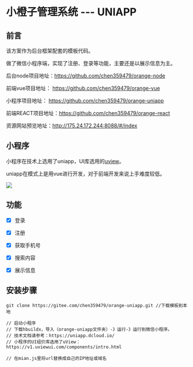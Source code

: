 # 小橙子管理系统 --- UNIAPP



## 前言

该方案作为后台框架配套的模板代码。

做了微信小程序端，实现了注册、登录等功能，主要还是以展示信息为主。

后台node项目地址：https://github.com/chen359479/orange-node

前端vue项目地址：  https://github.com/chen359479/orange-vue

小程序项目地址：    https://github.com/chen359479/orange-uniapp

前端REACT项目地址：https://github.com/chen359479/orange-react

资源网站预览地址：http://175.24.172.244:8088/#/index



## 小程序

小程序在技术上选用了uniapp，UI库选用的[uview](https://v1.uviewui.com/components/intro.html)。

uniapp在模式上是用vue进行开发，对于前端开发来说上手难度较低。



![](https://www.ktkyio.xyz/files/11.jpg)

## 功能

- [x] 登录 

- [x] 注册

- [x] 获取手机号

- [x] 搜索内容

- [x] 展示信息

  

## 安装步骤

```
git clone https://gitee.com/chen359479/orange-uniapp.git //下载模板到本地

// 启动小程序
// 下载hbuildx，导入（orange-uniapp文件夹）-》运行-》运行到微信小程序。
// 技术文档请参考：https://uniapp.dcloud.io/
// 小程序的UI组价库选用了uView：https://v1.uviewui.com/components/intro.html

// 在mian.js里将url替换成自己的IP地址或域名

```




